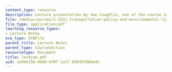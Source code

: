 ```yaml
---
content_type: resource
description: Lecture presentation by Joe Coughlin, one of the course instructors.
file: /media/courses/1-253j-transportation-policy-and-environmental-limits-spring-2004/a269e2566b686f0f1a1f690367884e45_lec4joe.pdf
file_type: application/pdf
learning_resource_types:
- Lecture Notes
ocw_type: OCWFile
parent_title: Lecture Notes
parent_type: CourseSection
resourcetype: Document
title: lec4joe.pdf
uid: a269e256-6b68-6f0f-1a1f-690367884e45
---
```

